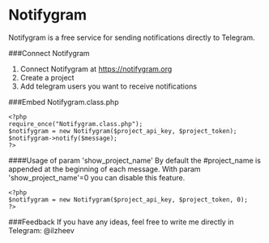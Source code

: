 # Notifygram
Notifygram is a free service for sending notifications directly to Telegram.

###Connect Notifygram
1. Connect Notifygram at https://notifygram.org
2. Create a project
3. Add telegram users you want to receive notifications

###Embed Notifygram.class.php
```
<?php
require_once("Notifygram.class.php");
$notifygram = new Notifygram($project_api_key, $project_token);
$notifygram->notify($message);
?>
```

####Usage of param 'show_project_name'
By default the #project_name is appended at the beginning of each message.
With param 'show_project_name'=0 you can disable this feature.
```
<?php
$notifygram = new Notifygram($project_api_key, $project_token, 0);
?>
```
###Feedback
If you have any ideas, feel free to write me directly in Telegram: @ilzheev

